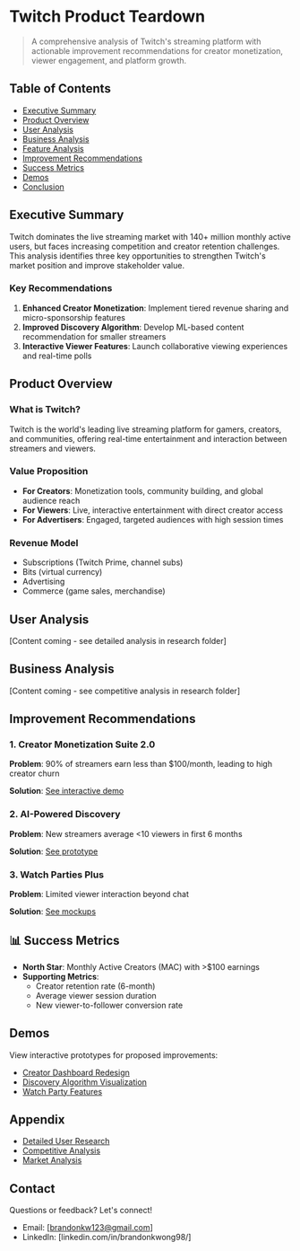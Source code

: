 # Twitch Product Teardown

> A comprehensive analysis of Twitch's streaming platform with actionable improvement recommendations for creator monetization, viewer engagement, and platform growth.

## Table of Contents
- [Executive Summary](#executive-summary)
- [Product Overview](#product-overview)
- [User Analysis](#user-analysis)
- [Business Analysis](#business-analysis)
- [Feature Analysis](#feature-analysis)
- [Improvement Recommendations](#improvement-recommendations)
- [Success Metrics](#success-metrics)
- [Demos](#demos)
- [Conclusion](#conclusion)

## Executive Summary

Twitch dominates the live streaming market with 140+ million monthly active users, but faces increasing competition and creator retention challenges. This analysis identifies three key opportunities to strengthen Twitch's market position and improve stakeholder value.

### Key Recommendations
1. **Enhanced Creator Monetization**: Implement tiered revenue sharing and micro-sponsorship features
2. **Improved Discovery Algorithm**: Develop ML-based content recommendation for smaller streamers
3. **Interactive Viewer Features**: Launch collaborative viewing experiences and real-time polls

## Product Overview

### What is Twitch?
Twitch is the world's leading live streaming platform for gamers, creators, and communities, offering real-time entertainment and interaction between streamers and viewers.

### Value Proposition
- **For Creators**: Monetization tools, community building, and global audience reach
- **For Viewers**: Live, interactive entertainment with direct creator access
- **For Advertisers**: Engaged, targeted audiences with high session times

### Revenue Model
- Subscriptions (Twitch Prime, channel subs)
- Bits (virtual currency)
- Advertising
- Commerce (game sales, merchandise)

## User Analysis

[Content coming - see detailed analysis in research folder]

## Business Analysis

[Content coming - see competitive analysis in research folder]

## Improvement Recommendations

### 1. Creator Monetization Suite 2.0
**Problem**: 90% of streamers earn less than $100/month, leading to high creator churn

**Solution**: [See interactive demo](./demos/)

### 2. AI-Powered Discovery
**Problem**: New streamers average <10 viewers in first 6 months

**Solution**: [See prototype](./demos/)

### 3. Watch Parties Plus
**Problem**: Limited viewer interaction beyond chat

**Solution**: [See mockups](./demos/)

## 📊 Success Metrics

- **North Star**: Monthly Active Creators (MAC) with >$100 earnings
- **Supporting Metrics**:
  - Creator retention rate (6-month)
  - Average viewer session duration
  - New viewer-to-follower conversion rate

## Demos

View interactive prototypes for proposed improvements:
- [Creator Dashboard Redesign](./demos/)
- [Discovery Algorithm Visualization](./demos/)
- [Watch Party Features](./demos/)

## Appendix
- [Detailed User Research](./research/user-research.md)
- [Competitive Analysis](./research/competitive-analysis.md)
- [Market Analysis](./research/market-analysis.md)

## Contact
Questions or feedback? Let's connect!
- Email: [brandonkw123@gmail.com]
- LinkedIn: [linkedin.com/in/brandonkwong98/]

